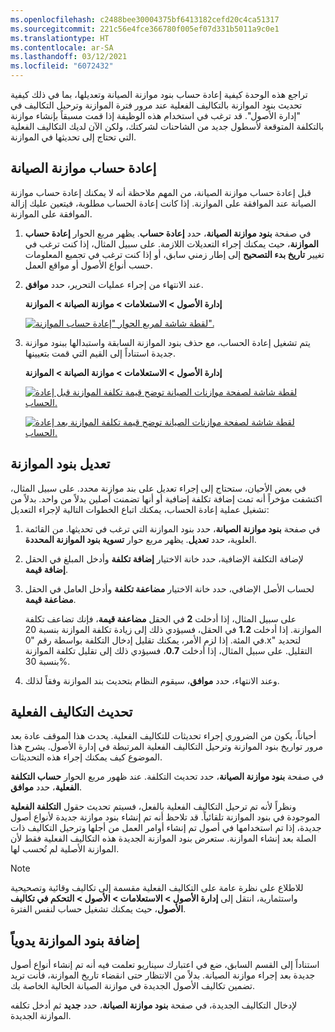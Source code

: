 ```yaml
---
ms.openlocfilehash: c2488bee30004375bf6413182cefd20c4ca51317
ms.sourcegitcommit: 221c56e4fce366780f005ef07d331b5011a9c0e1
ms.translationtype: HT
ms.contentlocale: ar-SA
ms.lasthandoff: 03/12/2021
ms.locfileid: "6072432"
---
```

تراجع هذه الوحدة كيفية إعادة حساب بنود موازنة الصيانة وتعديلها، بما في ذلك كيفية تحديث بنود الموازنة بالتكاليف الفعلية عند مرور فترة الموازنة وترحيل التكاليف في "إدارة الأصول". قد ترغب في استخدام هذه الوظيفة إذا قمت مسبقاً بإنشاء موازنة بالتكلفة المتوقعة لأسطول جديد من الشاحنات لشركتك، ولكن الآن لديك التكاليف الفعلية التي تحتاج إلى تحديثها في الموازنة. 

## <a name="recalculate-a-maintenance-budget"></a>إعادة حساب موازنة الصيانة
قبل إعادة حساب موازنة الصيانة، من المهم ملاحظة أنه لا يمكنك إعادة حساب موازنة الصيانة عند الموافقة على الموازنة. إذا كانت إعادة الحساب مطلوبة، فيتعين عليك إزالة الموافقة على الموازنة. 

1.  في صفحة **بنود موازنة الصيانة**، حدد **إعادة حساب**. يظهر مربع الحوار **إعادة حساب الموازنة**، حيث يمكنك إجراء التعديلات اللازمة. على سبيل المثال، إذا كنت ترغب في تغيير **تاريخ بدء التصحيح** إلى إطار زمني سابق، أو إذا كنت ترغب في تجميع المعلومات حسب أنواع الأصول أو مواقع العمل.
2.  عند الانتهاء من إجراء عمليات التحرير، حدد **موافق**.

    **إدارة الأصول > الاستعلامات > موازنة الصيانة > الموازنة**

    [![لقطة شاشة لمربع الحوار "إعادة حساب الموازنة".](../media/recalculate-budget-ss.png)](../media/recalculate-budget-ss.png#lightbox)
 
3.  يتم تشغيل إعادة الحساب، مع حذف بنود الموازنة السابقة واستبدالها ببنود موازنة جديدة استناداً إلى القيم التي قمت بتعيينها.
    
    **إدارة الأصول > الاستعلامات > موازنة الصيانة > الموازنة**

    [![لقطة شاشة لصفحة موازنات الصيانة توضح قيمة تكلفة الموازنة قبل إعادة الحساب.](../media/maintenance-budget-pre-recalculation-ssm.png)](../media/maintenance-budget-pre-recalculation-ssm.png#lightbox)
 
    [![لقطة شاشة لصفحة موازنات الصيانة توضح قيمة تكلفة الموازنة بعد إعادة الحساب.](../media/maintenance-budget-post-recalculation-ssm.png)](../media/maintenance-budget-post-recalculation-ssm.png#lightbox)
 

## <a name="adjust-budget-lines"></a>تعديل بنود الموازنة
في بعض الأحيان، ستحتاج إلى إجراء تعديل على بند موازنة محدد. على سبيل المثال، اكتشفت مؤخراً أنه تمت إضافة تكلفة إضافية أو أنها تضمنت أصلين بدلاً من واحد. بدلاً من تشغيل عملية إعادة الحساب، يمكنك اتباع الخطوات التالية لإجراء التعديل:

1.  في صفحة **بنود موازنة الصيانة**، حدد بنود الموازنة التي ترغب في تحديثها. من القائمة العلوية، حدد **تعديل**. يظهر مربع حوار **تسوية بنود الموازنة المحددة**.
2.  لإضافة التكلفة الإضافية، حدد خانة الاختيار **إضافة تكلفة** وأدخل المبلغ في الحقل **إضافة قيمة**.
3.  لحساب الأصل الإضافي، حدد خانة الاختيار **مضاعفة تكلفة** وأدخل العامل في الحقل **مضاعفة قيمة**.

    على سبيل المثال، إذا أدخلت **2** في الحقل **مضاعفة قيمة**، فإنك تضاعف تكلفة الموازنة. إذا أدخلت **1.2** في الحقل، فسيؤدي ذلك إلى زيادة تكلفة الموازنة بنسبة 20 في المئة. إذا لزم الأمر، يمكنك تقليل إدخال التكلفة بواسطة رقم "0.x" لتحديد التقليل. على سبيل المثال، إذا أدخلت **0.7**، فسيؤدي ذلك إلى تقليل تكلفة الموازنة بنسبة 30%.

4.  وعند الانتهاء، حدد **موافق**، سيقوم النظام بتحديث بند الموازنة وفقاً لذلك. 



## <a name="update-actual-costs"></a>تحديث التكاليف الفعلية
أحياناً، يكون من الضروري إجراء تحديثات للتكاليف الفعلية. يحدث هذا الموقف عادة بعد مرور تواريخ بنود الموازنة وترحيل التكاليف الفعلية المرتبطة في إدارة الأصول. يشرح هذا الموضوع كيف يمكنك إجراء هذه التحديثات.

في صفحة **بنود موازنة الصيانة**، حدد تحديث التكلفة. عند ظهور مربع الحوار **حساب التكلفة الفعلية**، حدد **موافق**.

ونظراً لأنه تم ترحيل التكاليف الفعلية بالفعل، فسيتم تحديث حقول **التكلفة الفعلية** الموجودة في بنود الموازنة تلقائياً. قد تلاحظ أنه تم إنشاء بنود موازنة جديدة لأنواع أصول جديدة، إذا تم استخدامها في أصول تم إنشاء أوامر العمل من أجلها وترحيل التكاليف ذات الصلة بعد إنشاء الموازنة. ستعرض بنود الموازنة الجديدة هذه التكاليف الفعلية فقط لأن الموازنة الأصلية لم تُحسب لها.

> [!NOTE]
> للاطلاع على نظرة عامة على التكاليف الفعلية مقسمة إلى تكاليف وقائية وتصحيحية واستثمارية، انتقل إلى **إدارة الأصول > الاستعلامات > الأصول > التحكم في تكاليف الأصول**، حيث يمكنك تشغيل حساب لنفس الفترة.

## <a name="add-budget-lines-manually"></a>إضافة بنود الموازنة يدوياً
استناداً إلى القسم السابق، ضع في اعتبارك سيناريو تعلمت فيه أنه تم إنشاء أنواع أصول جديدة بعد إجراء موازنة الصيانة. بدلاً من الانتظار حتى انقضاء تاريخ الموازنة، فأنت تريد تضمين تكاليف الأصول الجديدة في موازنة الصيانة الحالية الخاصة بك. 

لإدخال التكاليف الجديدة، في صفحة **بنود موازنة الصيانة**، حدد **جديد** ثم أدخل تكلفه الموازنة الجديدة.

